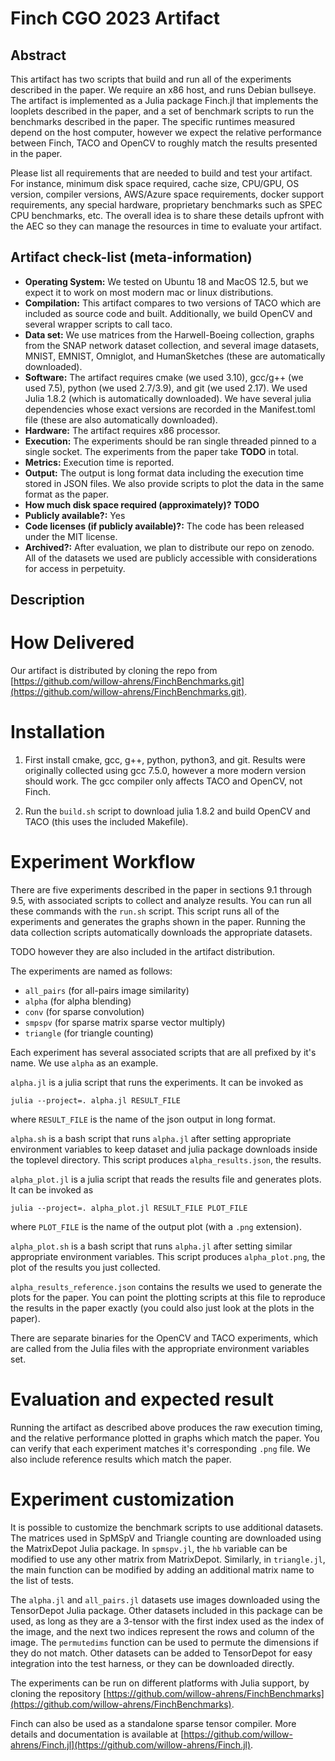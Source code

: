# Finch CGO 2023 Artifact

## Abstract

This artifact has two scripts that build and run all of the experiments
described in the paper. We require an x86 host, and runs Debian bullseye. The
artifact is implemented as a Julia package Finch.jl that implements the looplets
described in the paper, and a set of benchmark scripts to run the benchmarks
described in the paper. The specific runtimes measured depend on the host
computer, however we expect the relative performance between Finch, TACO and
OpenCV to roughly match the results presented in the paper.

Please list all requirements that are needed to build and test your artifact.
For instance, minimum disk space required, cache size, CPU/GPU, OS version,
compiler versions, AWS/Azure space requirements, docker support requirements,
any special hardware, proprietary benchmarks such as SPEC CPU benchmarks, etc.
The overall idea is to share these details upfront with the AEC so they can
manage the resources in time to evaluate your artifact.




## Artifact check-list (meta-information)
- **Operating System:** We tested on Ubuntu 18 and MacOS 12.5, but we expect it
to work on most modern mac or linux distributions.
- **Compilation:**  This artifact compares to two versions of TACO which are
  included as source code and built. Additionally, we build OpenCV and several
  wrapper scripts to call taco.
- **Data set:** We use matrices from the Harwell-Boeing collection, graphs from
  the SNAP network dataset collection, and several image datasets, MNIST, EMNIST,
  Omniglot, and HumanSketches (these are automatically downloaded).
- **Software:** The artifact requires cmake (we used 3.10), gcc/g++ (we used
  7.5), python (we used 2.7/3.9), and git (we used 2.17).  We used Julia 1.8.2
  (which is automatically downloaded). We have several julia dependencies whose
  exact versions are recorded in the Manifest.toml file (these are also
  automatically downloaded).
- **Hardware:** The artifact requires x86 processor.
- **Execution:** The experiments should be ran single threaded pinned to a
  single socket. The experiments from the paper take **TODO** in total. 
- **Metrics:** Execution time is reported.
- **Output:** The output is long format data including the execution time stored
  in JSON files. We also provide scripts to plot the data in the same format as
  the paper.
- **How much disk space required (approximately)?** **TODO**
- **Publicly available?:** Yes
- **Code licenses (if publicly available)?:** The code has been released under
  the MIT license. 
- **Archived?:** After evaluation, we plan to distribute our repo on zenodo.
All of the datasets we used are publicly accessible with considerations for
access in perpetuity.

## Description
# How Delivered
Our artifact is distributed by cloning the repo from
[https://github.com/willow-ahrens/FinchBenchmarks.git](https://github.com/willow-ahrens/FinchBenchmarks.git).

# Installation

1. First install cmake, gcc, g++, python, python3, and git. Results were
originally collected using gcc 7.5.0, however a more modern version should work.
The gcc compiler only affects TACO and OpenCV, not Finch.

2. Run the `build.sh` script to download julia 1.8.2 and build
OpenCV and TACO (this uses the included Makefile).


# Experiment Workflow
There are five experiments described in the paper in sections 9.1 through 9.5,
with associated scripts to collect and analyze results. You can run all these
commands with the `run.sh` script. This script runs all of the experiments and
generates the graphs shown in the paper. Running the data collection scripts
automatically downloads the appropriate datasets.

TODO however they are also included in the artifact distribution. 

The experiments are named as follows:
  - `all_pairs` (for all-pairs image similarity)
  - `alpha` (for alpha blending)
  - `conv` (for sparse convolution)
  - `smpspv` (for sparse matrix sparse vector multiply)
  - `triangle` (for triangle counting)

Each experiment has several associated scripts that are all prefixed by it's
name. We use `alpha` as an example.

`alpha.jl` is a julia script that runs the experiments. It can be invoked as

`julia --project=. alpha.jl RESULT_FILE`

where `RESULT_FILE` is the name of the json output in long format.

`alpha.sh` is a bash script that runs `alpha.jl` after setting appropriate
environment variables to keep dataset and julia package downloads inside the
toplevel directory. This script produces `alpha_results.json`, the results.

`alpha_plot.jl` is a julia script that reads the results file and generates
plots. It can be invoked as 

`julia --project=. alpha_plot.jl RESULT_FILE PLOT_FILE`

where `PLOT_FILE` is the name of the output plot (with a `.png` extension).

`alpha_plot.sh` is a bash script that runs `alpha.jl` after setting similar
appropriate environment variables. This script produces `alpha_plot.png`,
the plot of the results you just collected.

`alpha_results_reference.json` contains the results we used to generate the
plots for the paper. You can point the plotting scripts at this file to
reproduce the results in the paper exactly (you could also just look at the
plots in the paper).

There are separate binaries for the OpenCV and TACO experiments, which are
called from the Julia files with the appropriate environment variables set. 

# Evaluation and expected result
Running the artifact as described above produces the raw execution timing, and
the relative performance plotted in graphs which match the paper. You can verify that
each experiment matches it's corresponding `.png` file. We also include
reference results which match the paper. 

# Experiment customization

It is possible to customize the benchmark scripts to use additional datasets.
The matrices used in SpMSpV and Triangle counting are downloaded using the
MatrixDepot Julia package. In `spmspv.jl`, the `hb` variable can be modified to
use any other matrix from MatrixDepot. Similarly, in `triangle.jl`, the main
function can be modified by adding an additional matrix name to the list of
tests. 

The `alpha.jl` and `all_pairs.jl` datasets use images downloaded using the
TensorDepot Julia package. Other datasets included in this package can be used,
as long as they are a 3-tensor with the first index used as the index of the
image, and the next two indices represent the rows and column of the image. The
`permutedims` function can be used to permute the dimensions if they do not
match. Other datasets can be added to TensorDepot for easy integration into the
test harness, or they can be downloaded directly. 

The experiments can be run on different platforms with Julia support, by cloning
the repository
[https://github.com/willow-ahrens/FinchBenchmarks](https://github.com/willow-ahrens/FinchBenchmarks). 

Finch can also be used as a standalone sparse tensor compiler. More details and
documentation is available at
[https://github.com/willow-ahrens/Finch.jl](https://github.com/willow-ahrens/Finch.jl). 